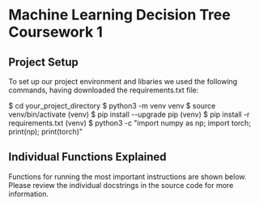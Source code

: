 # Machine Learning Decision Tree Coursework 1
## Project Setup
To set up our project environment and libaries we used the following commands, having downloaded the requirements.txt file:

$ cd your_project_directory 
$ python3 -m venv venv
$ source venv/bin/activate
(venv) $ pip install --upgrade pip
(venv) $ pip install -r requirements.txt
(venv) $ python3 -c "import numpy as np; import torch; print(np); print(torch)"

## Individual Functions Explained 

Functions for running the most important instructions are shown below. Please review the individual docstrings in the source code for more information.

##



